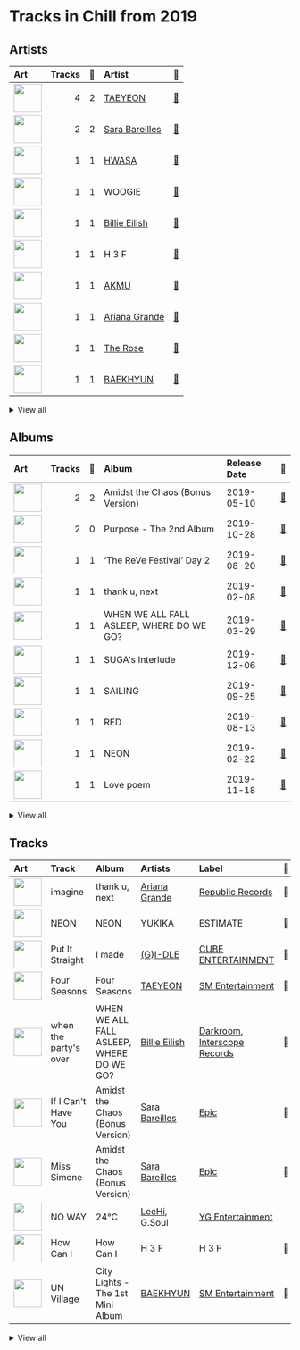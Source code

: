 # Tracks in Chill from 2019

## Artists

| Art | Tracks | 💚 | Artist | 🔗 |
|:---|---:|---:|:---|:---|
| <img src="https://i.scdn.co/image/ab6761610000e5eb097877542866c981757e9592" alt="" width="50" /> | 4 | 2 | [TAEYEON](../../artists/taeyeon/overview.md) | [🔗](https://open.spotify.com/artist/3qNVuliS40BLgXGxhdBdqu) |
| <img src="https://i.scdn.co/image/ab6761610000e5eb0bae7cfd3b32b10154e0b8b3" alt="" width="50" /> | 2 | 2 | [Sara Bareilles](../../artists/sara_bareilles/overview.md) | [🔗](https://open.spotify.com/artist/2Sqr0DXoaYABbjBo9HaMkM) |
| <img src="https://i.scdn.co/image/ab6761610000e5eb3977b843704948c0253b0a7d" alt="" width="50" /> | 1 | 1 | [HWASA](../../artists/hwasa/overview.md) | [🔗](https://open.spotify.com/artist/7bmYpVgQub656uNTu6qGNQ) |
| <img src="https://i.scdn.co/image/ab6761610000e5ebe70125afbbed90ac3e9339ba" alt="" width="50" /> | 1 | 1 | WOOGIE | [🔗](https://open.spotify.com/artist/7C0lSOS41UnTbnF7bMSEWN) |
| <img src="https://i.scdn.co/image/ab6761610000e5ebd8b9980db67272cb4d2c3daf" alt="" width="50" /> | 1 | 1 | [Billie Eilish](../../artists/billie_eilish/overview.md) | [🔗](https://open.spotify.com/artist/6qqNVTkY8uBg9cP3Jd7DAH) |
| <img src="https://i.scdn.co/image/ab6761610000e5eb5f4a1dbe1ac737577724f62c" alt="" width="50" /> | 1 | 1 | H 3 F | [🔗](https://open.spotify.com/artist/6jIK3obS1fJqb3Vu74AYX3) |
| <img src="https://i.scdn.co/image/ab6761610000e5ebe0341dd1e6471899c4eb53c6" alt="" width="50" /> | 1 | 1 | [AKMU](../../artists/akmu/overview.md) | [🔗](https://open.spotify.com/artist/6OwKE9Ez6ALxpTaKcT5ayv) |
| <img src="https://i.scdn.co/image/ab6761610000e5ebd254ca4d4fb43ef3051be3d7" alt="" width="50" /> | 1 | 1 | [Ariana Grande](../../artists/ariana_grande/overview.md) | [🔗](https://open.spotify.com/artist/66CXWjxzNUsdJxJ2JdwvnR) |
| <img src="https://i.scdn.co/image/ab6761610000e5ebd434a8b25f5a50277b05a402" alt="" width="50" /> | 1 | 1 | [The Rose](../../artists/the_rose/overview.md) | [🔗](https://open.spotify.com/artist/5na1LmEmK2VzNLje9snJYW) |
| <img src="https://i.scdn.co/image/ab6761610000e5eb611e60f2b061c920476b2df3" alt="" width="50" /> | 1 | 1 | [BAEKHYUN](../../artists/baekhyun/overview.md) | [🔗](https://open.spotify.com/artist/4ufh0WuMZh6y4Dmdnklvdl) |


<details>
<summary>View all</summary>

| Art | Tracks | 💚 | Artist | 🔗 |
|:---|---:|---:|:---|:---|
| <img src="https://i.scdn.co/image/ab6761610000e5eb72f8abb4e1d34336c60fd338" alt="" width="50" /> | 1 | 1 | YUKIKA | [🔗](https://open.spotify.com/artist/4RfI1z9u2xIc5Qnqac4JbO) |
| <img src="https://i.scdn.co/image/ab6761610000e5ebf8e7a2d1a01fd98e43ee57dc" alt="" width="50" /> | 1 | 1 | 6LACK | [🔗](https://open.spotify.com/artist/4IVAbR2w4JJNJDDRFP3E83) |
| <img src="https://i.scdn.co/image/ab6761610000e5eb1c7f0695e260619b85d687db" alt="" width="50" /> | 1 | 1 | QUIN | [🔗](https://open.spotify.com/artist/3sHS70DMNgPxRqx2fUNrRA) |
| <img src="https://i.scdn.co/image/ab6761610000e5ebd642648235ebf3460d2d1f6a" alt="" width="50" /> | 1 | 1 | [BTS](../../artists/bts/overview.md) | [🔗](https://open.spotify.com/artist/3Nrfpe0tUJi4K4DXYWgMUX) |
| <img src="https://i.scdn.co/image/ab6761610000e5ebd93190413b4f40fcc2c3d81c" alt="" width="50" /> | 1 | 1 | [IU](../../artists/iu/overview.md) | [🔗](https://open.spotify.com/artist/3HqSLMAZ3g3d5poNaI7GOU) |
| <img src="https://i.scdn.co/image/ab6761610000e5ebc112966f2a5abe5641abae6f" alt="" width="50" /> | 1 | 1 | [(G)I-DLE](../../artists/(g)i-dle/overview.md) | [🔗](https://open.spotify.com/artist/2AfmfGFbe0A0WsTYm0SDTx) |
| <img src="https://i.scdn.co/image/ab6761610000e5ebd707e1c5177614c4ec95a06c" alt="" width="50" /> | 1 | 1 | Halsey | [🔗](https://open.spotify.com/artist/26VFTg2z8YR0cCuwLzESi2) |
| <img src="https://i.scdn.co/image/ab6761610000e5eb7719f0625a2fa078a60c85cd" alt="" width="50" /> | 1 | 1 | [Red Velvet](../../artists/red_velvet/overview.md) | [🔗](https://open.spotify.com/artist/1z4g3DjTBBZKhvAroFlhOM) |
| <img src="https://i.scdn.co/image/ab6761610000e5eb0405e7cc11aecb995703d398" alt="" width="50" /> | 1 | 1 | [Jackson Wang](../../artists/jackson_wang/overview.md) | [🔗](https://open.spotify.com/artist/1kfWoWgCugPkyxQP8lkRlY) |
| <img src="https://i.scdn.co/image/ab6761610000e5eb2f8dfdfeb85c3fc2d11b2ae2" alt="" width="50" /> | 1 | 1 | 88rising | [🔗](https://open.spotify.com/artist/1AhjOkOLkbHUfcHDSErXQs) |
| <img src="https://i.scdn.co/image/ab6761610000e5eb0fad315ccb6b38517152d2cc" alt="" width="50" /> | 1 | 1 | SUGA | [🔗](https://open.spotify.com/artist/0ebNdVaOfp6N0oZ1guIxM8) |
| <img src="https://i.scdn.co/image/ab6761610000e5eb0d53f158f4070d5a72190c4c" alt="" width="50" /> | 1 | 1 | Stephanie Poetri | [🔗](https://open.spotify.com/artist/0HS00NN7MAfF59aJnfcxSO) |
| <img src="https://i.scdn.co/image/ab6761610000e5eb05cead99b1a81b82a9a42838" alt="" width="50" /> | 1 | 0 | [LeeHi](../../artists/leehi/overview.md) | [🔗](https://open.spotify.com/artist/7cVZApDoQZpS447nHTsNqu) |
| <img src="https://i.scdn.co/image/ab6761610000e5eb065608c797a38d142082fc8a" alt="" width="50" /> | 1 | 0 | Punch | [🔗](https://open.spotify.com/artist/2FgZrgTMX6Sk0VNcOsEPmm) |
| <img src="https://i.scdn.co/image/ab67616d0000b273a1a9503fefacc8deb28389e5" alt="" width="50" /> | 1 | 0 | G.Soul | [🔗](https://open.spotify.com/artist/0fLesFHNsJpalRtqzSYxnd) |
| <img src="https://i.scdn.co/image/ab6761610000e5ebdc33cbb79510fa7890d724ed" alt="" width="50" /> | 1 | 0 | Sunwoojunga | [🔗](https://open.spotify.com/artist/04L3elxyr0XFua2Ek3domW) |

</details>


## Albums

| Art | Tracks | 💚 | Album | Release Date | 🔗 |
|:---|---:|---:|:---|:---|:---|
| <img src="https://i.scdn.co/image/ab67616d0000b2739e7dad80eb4bb664ff9e6fc8" alt="" width="50" /> | 2 | 2 | Amidst the Chaos (Bonus Version) | 2019-05-10 | [🔗](https://open.spotify.com/album/5x2sDapUIdq0qk1ezff3gm) |
| <img src="https://i.scdn.co/image/ab67616d0000b273b87c0d76ed9c7b1654b390d0" alt="" width="50" /> | 2 | 0 | Purpose - The 2nd Album | 2019-10-28 | [🔗](https://open.spotify.com/album/0h6wCpdgpSOAbYDDYJVuwr) |
| <img src="https://i.scdn.co/image/ab67616d0000b2733a7804057d817ff9f68ca85c" alt="" width="50" /> | 1 | 1 | ‘The ReVe Festival’ Day 2 | 2019-08-20 | [🔗](https://open.spotify.com/album/3DXz6ItR9DzIw9S0h3Cxfc) |
| <img src="https://i.scdn.co/image/ab67616d0000b27356ac7b86e090f307e218e9c8" alt="" width="50" /> | 1 | 1 | thank u, next | 2019-02-08 | [🔗](https://open.spotify.com/album/2fYhqwDWXjbpjaIJPEfKFw) |
| <img src="https://i.scdn.co/image/ab67616d0000b27350a3147b4edd7701a876c6ce" alt="" width="50" /> | 1 | 1 | WHEN WE ALL FALL ASLEEP, WHERE DO WE GO? | 2019-03-29 | [🔗](https://open.spotify.com/album/0S0KGZnfBGSIssfF54WSJh) |
| <img src="https://i.scdn.co/image/ab67616d0000b273da43139cbb1612e1b94eed4a" alt="" width="50" /> | 1 | 1 | SUGA's Interlude | 2019-12-06 | [🔗](https://open.spotify.com/album/0JfaSjTaej3QB27ofjnbQV) |
| <img src="https://i.scdn.co/image/ab67616d0000b273d41cdd1f3e033a0ea1642112" alt="" width="50" /> | 1 | 1 | SAILING | 2019-09-25 | [🔗](https://open.spotify.com/album/7C0Ci0alKWwwXPIFYEdVcn) |
| <img src="https://i.scdn.co/image/ab67616d0000b2733f6458e54f8d2fd64f54ea3f" alt="" width="50" /> | 1 | 1 | RED | 2019-08-13 | [🔗](https://open.spotify.com/album/5CrMZwZuJcDpzFmMO35vxN) |
| <img src="https://i.scdn.co/image/ab67616d0000b2734a90c2921f01f4b0b2e54b32" alt="" width="50" /> | 1 | 1 | NEON | 2019-02-22 | [🔗](https://open.spotify.com/album/2tF9C0qTzRdaZShK4iK0UD) |
| <img src="https://i.scdn.co/image/ab67616d0000b273b658276cd9884ef6fae69033" alt="" width="50" /> | 1 | 1 | Love poem | 2019-11-18 | [🔗](https://open.spotify.com/album/2xEH7SRzJq7LgA0fCtTlxH) |


<details>
<summary>View all</summary>

| Art | Tracks | 💚 | Album | Release Date | 🔗 |
|:---|---:|---:|:---|:---|:---|
| <img src="https://i.scdn.co/image/ab67616d0000b2736564f1d8386a6993b4d5d759" alt="" width="50" /> | 1 | 1 | LUCID | 2019-11-15 | [🔗](https://open.spotify.com/album/5qQhQ1rmPjqQgv8RmfaQU3) |
| <img src="https://i.scdn.co/image/ab67616d0000b273e0673f1aa086b283c865817e" alt="" width="50" /> | 1 | 1 | I made | 2019-02-26 | [🔗](https://open.spotify.com/album/479xGDGrqMXN8YLmJMEoTG) |
| <img src="https://i.scdn.co/image/ab67616d0000b2733accfe72fd85d00c777096c8" alt="" width="50" /> | 1 | 1 | Hwa:telier | 2019-10-11 | [🔗](https://open.spotify.com/album/20xEJwUlmfoSLoK5AhEucL) |
| <img src="https://i.scdn.co/image/ab67616d0000b273af06f5c40adb2bc287c46cc2" alt="" width="50" /> | 1 | 1 | How Can I | 2019-06-23 | [🔗](https://open.spotify.com/album/3qEib9B2LiOpc81jRYC4Fi) |
| <img src="https://i.scdn.co/image/ab67616d0000b27331996f8836156158d3605ce9" alt="" width="50" /> | 1 | 1 | Hotel del Luna (Original Television Soundtrack) Pt.3 | 2019-07-21 | [🔗](https://open.spotify.com/album/6nddI94g7zC5bbyNzRBO0Y) |
| <img src="https://i.scdn.co/image/ab67616d0000b273488df3d22b1f5c0ea15b686a" alt="" width="50" /> | 1 | 1 | Head In The Clouds II | 2019-10-11 | [🔗](https://open.spotify.com/album/7bOpX6Ilc9UCFmH9uGyUDy) |
| <img src="https://i.scdn.co/image/ab67616d0000b2737de8f56a39ec67a091457d04" alt="" width="50" /> | 1 | 1 | Four Seasons | 2019-03-24 | [🔗](https://open.spotify.com/album/3ublKZHu1qjU9ujf9A4zhH) |
| <img src="https://i.scdn.co/image/ab67616d0000b2738c0903b4b02840c57f103db4" alt="" width="50" /> | 1 | 1 | City Lights - The 1st Mini Album | 2019-07-10 | [🔗](https://open.spotify.com/album/6AeMj5CMeTXRGhmUuv0LH3) |
| <img src="https://i.scdn.co/image/ab67616d0000b273a4534c642e6939abd0a1a867" alt="" width="50" /> | 1 | 0 | Serenade | 2019-12-12 | [🔗](https://open.spotify.com/album/2McJE8dHLru3MgR1bcxdyF) |
| <img src="https://i.scdn.co/image/ab67616d0000b273688707e08ae4799421936329" alt="" width="50" /> | 1 | 0 | Hotel del Luna (Original Television Soundtrack) Pt.12 | 2019-08-18 | [🔗](https://open.spotify.com/album/6iNbnT79OJu9C5j5ZZLQvZ) |
| <img src="https://i.scdn.co/image/ab67616d0000b2732e1db30cc6d74a08a5e14274" alt="" width="50" /> | 1 | 0 | 24℃ | 2019-05-30 | [🔗](https://open.spotify.com/album/5u9CP1NknadV33hZepVEy5) |

</details>


## Tracks

| Art | Track | Album | Artists | Label | 💚 | 🔗 |
|:---|:---|:---|:---|:---|:---|:---|
| <img src="https://i.scdn.co/image/ab67616d0000b27356ac7b86e090f307e218e9c8" alt="" width="50" /> | imagine | thank u, next | [Ariana Grande](../../artists/ariana_grande/overview.md) | [Republic Records](../../labels/republic_records) | 💚 | [🔗](https://open.spotify.com/track/39LmTF9RgyakzSYX8txrow) |
| <img src="https://i.scdn.co/image/ab67616d0000b2734a90c2921f01f4b0b2e54b32" alt="" width="50" /> | NEON | NEON | YUKIKA | ESTIMATE | 💚 | [🔗](https://open.spotify.com/track/5dF22XUGeNAR3GBhMgshgp) |
| <img src="https://i.scdn.co/image/ab67616d0000b273e0673f1aa086b283c865817e" alt="" width="50" /> | Put It Straight | I made | [(G)I-DLE](../../artists/(g)i-dle/overview.md) | [CUBE ENTERTAINMENT](../../labels/cube_entertainment) | 💚 | [🔗](https://open.spotify.com/track/2G0wbwTsTN0HJeQp3BDc4D) |
| <img src="https://i.scdn.co/image/ab67616d0000b2737de8f56a39ec67a091457d04" alt="" width="50" /> | Four Seasons | Four Seasons | [TAEYEON](../../artists/taeyeon/overview.md) | [SM Entertainment](../../labels/sm_entertainment) | 💚 | [🔗](https://open.spotify.com/track/4ytyLpIwUXbdFsNOvgNnmP) |
| <img src="https://i.scdn.co/image/ab67616d0000b27350a3147b4edd7701a876c6ce" alt="" width="50" /> | when the party's over | WHEN WE ALL FALL ASLEEP, WHERE DO WE GO? | [Billie Eilish](../../artists/billie_eilish/overview.md) | [Darkroom](../../labels/darkroom), [Interscope Records](../../labels/interscope_records) | 💚 | [🔗](https://open.spotify.com/track/43zdsphuZLzwA9k4DJhU0I) |
| <img src="https://i.scdn.co/image/ab67616d0000b2739e7dad80eb4bb664ff9e6fc8" alt="" width="50" /> | If I Can't Have You | Amidst the Chaos (Bonus Version) | [Sara Bareilles](../../artists/sara_bareilles/overview.md) | [Epic](../../labels/epic) | 💚 | [🔗](https://open.spotify.com/track/3n5MOB82LKPL14eBEmodTd) |
| <img src="https://i.scdn.co/image/ab67616d0000b2739e7dad80eb4bb664ff9e6fc8" alt="" width="50" /> | Miss Simone | Amidst the Chaos (Bonus Version) | [Sara Bareilles](../../artists/sara_bareilles/overview.md) | [Epic](../../labels/epic) | 💚 | [🔗](https://open.spotify.com/track/5NePPsk8jsSgEc4GDbzuxX) |
| <img src="https://i.scdn.co/image/ab67616d0000b2732e1db30cc6d74a08a5e14274" alt="" width="50" /> | NO WAY | 24℃ | [LeeHi](../../artists/leehi/overview.md), G.Soul | [YG Entertainment](../../labels/yg_entertainment) | | [🔗](https://open.spotify.com/track/0jA0TihvVbPHgrIcHbW1Og) |
| <img src="https://i.scdn.co/image/ab67616d0000b273af06f5c40adb2bc287c46cc2" alt="" width="50" /> | How Can I | How Can I | H 3 F | H 3 F | 💚 | [🔗](https://open.spotify.com/track/3Ka0IJwEvxI3ssqbF48SWZ) |
| <img src="https://i.scdn.co/image/ab67616d0000b2738c0903b4b02840c57f103db4" alt="" width="50" /> | UN Village | City Lights - The 1st Mini Album | [BAEKHYUN](../../artists/baekhyun/overview.md) | [SM Entertainment](../../labels/sm_entertainment) | 💚 | [🔗](https://open.spotify.com/track/0WSTInLqMrT9po0LAHpZCJ) |


<details>
<summary>View all</summary>

| Art | Track | Album | Artists | Label | 💚 | 🔗 |
|:---|:---|:---|:---|:---|:---|:---|
| <img src="https://i.scdn.co/image/ab67616d0000b27331996f8836156158d3605ce9" alt="" width="50" /> | 그대라는 시 | Hotel del Luna (Original Television Soundtrack) Pt.3 | [TAEYEON](../../artists/taeyeon/overview.md) | Beyond Music | 💚 | [🔗](https://open.spotify.com/track/56Cmy1rCQ35V2Q7groYiHl) |
| <img src="https://i.scdn.co/image/ab67616d0000b2733f6458e54f8d2fd64f54ea3f" alt="" width="50" /> | RED | RED | [The Rose](../../artists/the_rose/overview.md) | [Genie Music Corporation](../../labels/genie_music_corporation), [Stone Music Entertainment](../../labels/stone_music_entertainment) | 💚 | [🔗](https://open.spotify.com/track/1JsBcVdlKZJmDPJWu4wJPC) |
| <img src="https://i.scdn.co/image/ab67616d0000b273688707e08ae4799421936329" alt="" width="50" /> | Done For Me | Hotel del Luna (Original Television Soundtrack) Pt.12 | Punch | FNC인베스트먼트 | | [🔗](https://open.spotify.com/track/0UkELJozOEY77LZRjnkP84) |
| <img src="https://i.scdn.co/image/ab67616d0000b2733a7804057d817ff9f68ca85c" alt="" width="50" /> | Eyes Locked, Hands Locked | ‘The ReVe Festival’ Day 2 | [Red Velvet](../../artists/red_velvet/overview.md) | [SM Entertainment](../../labels/sm_entertainment) | 💚 | [🔗](https://open.spotify.com/track/4o6LdaI3q5QFjs0sziszsD) |
| <img src="https://i.scdn.co/image/ab67616d0000b273d41cdd1f3e033a0ea1642112" alt="" width="50" /> | Whale | SAILING | [AKMU](../../artists/akmu/overview.md) | [YG Entertainment](../../labels/yg_entertainment) | 💚 | [🔗](https://open.spotify.com/track/5OJ275pPDWTd2qWX4kbhXj) |
| <img src="https://i.scdn.co/image/ab67616d0000b273488df3d22b1f5c0ea15b686a" alt="" width="50" /> | I Love You 3000 II | Head In The Clouds II | 88rising, Stephanie Poetri, [Jackson Wang](../../artists/jackson_wang/overview.md) | [88rising Music](../../labels/88rising_music), [Warner Records](../../labels/warner_records) | 💚 | [🔗](https://open.spotify.com/track/3witRpHWHqArlnt6GTlH2Y) |
| <img src="https://i.scdn.co/image/ab67616d0000b2733accfe72fd85d00c777096c8" alt="" width="50" /> | In The Fall | Hwa:telier | [HWASA](../../artists/hwasa/overview.md), WOOGIE | [RBW, Inc](../../labels/rbw_inc_) | 💚 | [🔗](https://open.spotify.com/track/2esmbUCwduwG8SyN4RAwmM) |
| <img src="https://i.scdn.co/image/ab67616d0000b273b87c0d76ed9c7b1654b390d0" alt="" width="50" /> | Gravity | Purpose - The 2nd Album | [TAEYEON](../../artists/taeyeon/overview.md) | [SM Entertainment](../../labels/sm_entertainment) | | [🔗](https://open.spotify.com/track/1fzLM4SRonzoHm723a2mP5) |
| <img src="https://i.scdn.co/image/ab67616d0000b273b87c0d76ed9c7b1654b390d0" alt="" width="50" /> | Wine | Purpose - The 2nd Album | [TAEYEON](../../artists/taeyeon/overview.md) | [SM Entertainment](../../labels/sm_entertainment) | | [🔗](https://open.spotify.com/track/2Bgjj3t5bOh34DfENfgyUY) |
| <img src="https://i.scdn.co/image/ab67616d0000b2736564f1d8386a6993b4d5d759" alt="" width="50" /> | Mushroom Chocolate (with 6LACK) | LUCID | QUIN, 6LACK | [Fantasy Soul/Interscope Records](../../labels/interscope_records) | 💚 | [🔗](https://open.spotify.com/track/6DEhBd4RGr8MbSAtSNNtai) |
| <img src="https://i.scdn.co/image/ab67616d0000b273b658276cd9884ef6fae69033" alt="" width="50" /> | Blueming | Love poem | [IU](../../artists/iu/overview.md) | [Kakao Entertainment](../../labels/kakao_entertainment) | 💚 | [🔗](https://open.spotify.com/track/4Dr2hJ3EnVh2Aaot6fRwDO) |
| <img src="https://i.scdn.co/image/ab67616d0000b273da43139cbb1612e1b94eed4a" alt="" width="50" /> | SUGA's Interlude | SUGA's Interlude | Halsey, SUGA, [BTS](../../artists/bts/overview.md) | [Capitol Records](../../labels/capitol_records) | 💚 | [🔗](https://open.spotify.com/track/5a0nHa7F4S9hb0Zi0zLS8w) |
| <img src="https://i.scdn.co/image/ab67616d0000b273a4534c642e6939abd0a1a867" alt="" width="50" /> | Run With Me | Serenade | Sunwoojunga | MAGIC STRAWBERRY SOUND | | [🔗](https://open.spotify.com/track/1m8b3KFsAiGyjRc90ZfEB9) |

</details>

